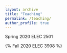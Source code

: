 ```yaml
---
layout: archive
title: "Teaching"
permalink: /teaching/
author_profile: true
---
```


Spring 2020 ELEC 2501

{% Fall   2020 ELEC 3908 %}

